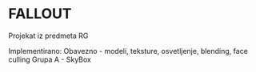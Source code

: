 # FALLOUT
Projekat iz predmeta RG

Implementirano:
Obavezno - modeli, teksture, osvetljenje, blending, face culling
Grupa A - SkyBox
